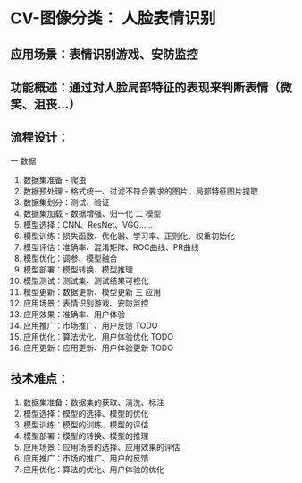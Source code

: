 # CV-图像分类： 人脸表情识别
## 应用场景：表情识别游戏、安防监控
## 功能概述：通过对人脸局部特征的表现来判断表情（微笑、沮丧...）
## 流程设计：
一 数据
1. 数据集准备 - 爬虫
2. 数据预处理 - 格式统一、过滤不符合要求的图片、局部特征图片提取
3. 数据集划分：测试、验证
4. 数据集加载 - 数据增强、归一化
二 模型
5. 模型选择：CNN、ResNet、VGG......
6. 模型训练：损失函数、优化器、学习率、正则化、权重初始化
7. 模型评估：准确率、混淆矩阵、ROC曲线、PR曲线
8. 模型优化：调参、模型融合
9. 模型部署：模型转换、模型推理
10. 模型测试：测试集、测试结果可视化
11. 模型更新：数据更新、模型更新
三 应用
12. 应用场景：表情识别游戏、安防监控
13. 应用效果：准确率、用户体验
14. 应用推广：市场推广、用户反馈 TODO
15. 应用优化：算法优化、用户体验优化 TODO
16. 应用更新：应用更新、用户体验更新 TODO
## 技术难点：
1. 数据集准备：数据集的获取、清洗、标注
2. 模型选择：模型的选择、模型的优化
3. 模型训练：模型的训练、模型的评估
4. 模型部署：模型的转换、模型的推理
5. 应用场景：应用场景的选择、应用效果的评估
6. 应用推广：市场的推广、用户的反馈
7. 应用优化：算法的优化、用户体验的优化

